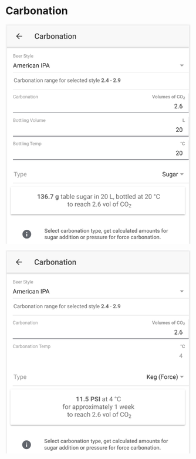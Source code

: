 # Carbonation

![Calculate sugar amount when carbonating with sugar](../.gitbook/assets/image%20%2811%29.png)

![Calculate carbonation preassure when force carbonating](../.gitbook/assets/image%20%2827%29.png)

